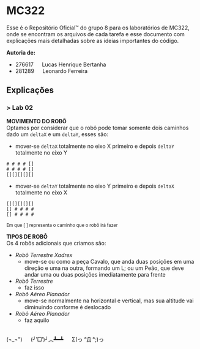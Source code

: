 # **MC322**
Esse é o Repositório Oficial™ do grupo 8 para os laboratórios de MC322, onde se encontram os arquivos de cada tarefa e esse documento com explicações mais detalhadas sobre as ideias importantes do código.<br/>

**Autoria de:**
- 276617 &emsp; Lucas Henrique Bertanha     
- 281289 &emsp; Leonardo Ferreira

## **Explicações**
### **> Lab 02**
**MOVIMENTO DO ROBÔ**<br/>
Optamos por considerar que o robô pode tomar somente dois caminhos dado um `deltaX` e um `deltaY`, esses são:
- mover-se `deltaX` totalmente no eixo X primeiro e depois `deltaY` totalmente no eixo Y
```
# # # # []
# # # # []
[][][][][]
```
- mover-se `deltaY` totalmente no eixo Y primeiro e depois `deltaX` totalmente no eixo X
```
[][][][][]
[] # # # #
[] # # # #
```
<sup>Em que [ ] representa o caminho que o robô irá fazer</sup>

**TIPOS DE ROBÔ**<br/>
Os 4 robôs adicionais que criamos são:
- *Robô Terrestre Xadrex*
    - move-se ou como a peça Cavalo, que anda duas posições em uma direção e uma na outra, formando um L; ou um Peão, que deve andar uma ou duas posições imediatamente para frente
- *Robô Terrestre*
    - faz isso
- *Robô Aéreo Planador*
    - move-se normalmente na horizontal e vertical, mas sua altitude vai diminuindo conforme é deslocado
- *Robô Aéreo Planador*
    - faz aquilo

<br/>
(¬_¬") &emsp; (╯‵□′)╯︵┻━┻ &emsp; Σ(っ °Д °;)っ